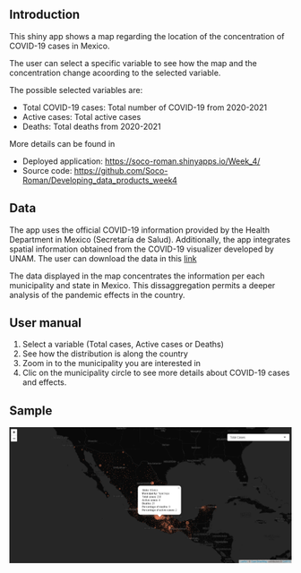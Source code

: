 ## Introduction

This shiny app shows a map regarding the location of the concentration of COVID-19 cases in Mexico.

The user can select a specific variable to see how the map and the concentration change acoording to the selected variable.

The possible selected variables are: 

- Total COVID-19 cases: Total number of COVID-19 from 2020-2021
- Active cases: Total active cases 
- Deaths: Total deaths from 2020-2021

More details can be found in 

* Deployed application: https://soco-roman.shinyapps.io/Week_4/
* Source code: https://github.com/Soco-Roman/Developing_data_products_week4


## Data

The app uses the official COVID-19 information provided by the Health Department in Mexico (Secretaría de Salud). 
Additionally, the app integrates spatial information obtained from the COVID-19 visualizer developed by UNAM.
The user can download the data in this [link](https://ciga-unam.maps.arcgis.com/home/item.html?id=74112045225d4c80906fbb77e8ac7d8d)

The data displayed in the map concentrates the information per each municipality and state in Mexico. This dissaggregation permits a deeper analysis of the pandemic effects in the country.

## User manual

1. Select a variable (Total cases, Active cases or Deaths)
2. See how the distribution is along the country
3. Zoom in to the municipality you are interested in
4. Clic on the municipality circle to see more details about COVID-19 cases and effects. 

## Sample

![imagen](img/imagen.PNG) 


